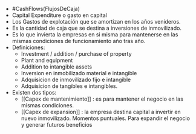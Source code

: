- #CashFlows(FlujosDeCaja)
- Capital Expenditure o gasto en capital
- Los Gastos de explotación que se amortizan en los años venideros.
- Es la cantidad de caja que se destina a inversiones de inmovilizado.
- Es lo que invierta la empresas en si misma para mantenerse en las mismas condiciones de funcionamiento año tras año.
- Definiciones:
	- Investment / addition / purchase of property
	- Plant and equipment
	- Addition to intangible assets
	- Inversion en inmobilizado material e intangible
	- Adquisicion de inmovilizado fijo e intangible
	- Adquisicion de tangibles e intangibles.
- Existen dos tipos:
	- [[Capex de mantenimiento]] : es para mantener el negocio en las mismas condiciones.
	- [[Capex de expansion]] : la empresa destina capital a invertir en nuevo inmovilizado. Momentos puntuales. Para expandir el negocio y generar futuros beneficios